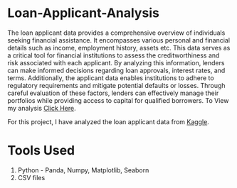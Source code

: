 # Loan-Applicant-Analysis
The loan applicant data provides a comprehensive overview of individuals seeking financial assistance. It encompasses various personal and financial details such as income, employment history, assets etc. This data serves as a critical tool for financial institutions to assess the creditworthiness and risk associated with each applicant. By analyzing this information, lenders can make informed decisions regarding loan approvals, interest rates, and terms. Additionally, the applicant data enables institutions to adhere to regulatory requirements and mitigate potential defaults or losses. Through careful evaluation of these factors, lenders can effectively manage their portfolios while providing access to capital for qualified borrowers.
To View my analysis <a href="https://www.kaggle.com/datasets/prajwaldongre/ipl-players-sold-2024/" target="_blank">Click Here</a>.

For this project, I have analyzed the loan applicant data from <a href="https://www.kaggle.com/datasets/yaminh/applicant-details-for-loan-approve" target="_blank">Kaggle</a>.


# Tools Used
1) Python - Panda, Numpy, Matplotlib, Seaborn
2) CSV files
